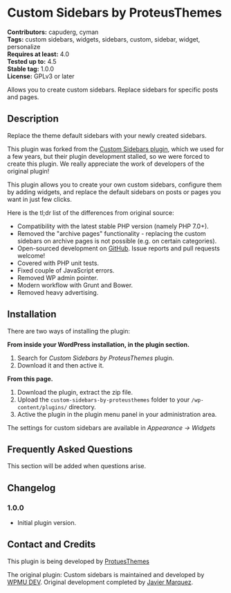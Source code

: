 # Custom Sidebars by ProteusThemes #
**Contributors:** capuderg, cyman  
**Tags:** custom sidebars, widgets, sidebars, custom, sidebar, widget, personalize  
**Requires at least:** 4.0  
**Tested up to:** 4.5  
**Stable tag:** 1.0.0  
**License:** GPLv3 or later  

Allows you to create custom sidebars. Replace sidebars for specific posts and pages.

## Description ##

Replace the theme default sidebars with your newly created sidebars.

This plugin was forked from the [Custom Sidebars plugin](https://wordpress.org/plugins/custom-sidebars/), which we used for a few years, but their plugin development stalled, so we were forced to create this plugin. We really appreciate the work of developers of the original plugin!

This plugin allows you to create your own custom sidebars, configure them by adding widgets, and replace the default sidebars on posts or pages you want in just few clicks.

Here is the tl;dr list of the differences from original source:

* Compatibility with the latest stable PHP version (namely PHP 7.0+).
* Removed the "archive pages" functionality - replacing the custom sidebars on archive pages is not possible (e.g. on certain categories).
* Open-sourced development on [GitHub](https://github.com/proteusthemes/custom-sidebars-by-proteusthemes). Issue reports and pull requests welcome!
* Covered with PHP unit tests.
* Fixed couple of JavaScript errors.
* Removed WP admin pointer.
* Modern workflow with Grunt and Bower.
* Removed heavy advertising.

## Installation ##

There are two ways of installing the plugin:

**From inside your WordPress installation, in the plugin section.**

1. Search for *Custom Sidebars by ProteusThemes* plugin.
2. Download it and then active it.

**From this page.**

1. Download the plugin, extract the zip file.
2. Upload the `custom-sidebars-by-proteusthemes` folder to your `/wp-content/plugins/` directory.
3. Active the plugin in the plugin menu panel in your administration area.

The settings for custom sidebars are available in *Appearance -> Widgets*

## Frequently Asked Questions ##

This section will be added when questions arise.

## Changelog ##

### 1.0.0 ###

* Initial plugin version.

## Contact and Credits ##

This plugin is being developed by [ProtuesThemes](https://www.proteusthemes.com/)

The original plugin: Custom sidebars is maintained and developed by [WPMU DEV](http://premium.wpmudev.org). Original development completed by [Javier Marquez](http://marquex.es/).
